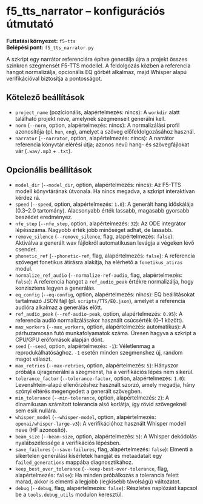 # f5_tts_narrator – konfigurációs útmutató

**Futtatási környezet:** `f5-tts`  
**Belépési pont:** `f5_tts_narrator.py`

A szkript egy narrátor referenciára építve generálja újra a projekt összes szinkron szegmensét F5-TTS modellel. A feldolgozás közben a referencia hangot normalizálja, opcionális EQ görbét alkalmaz, majd Whisper alapú verifikációval biztosítja a pontosságot.

## Kötelező beállítások
- `project_name` (pozícionális, alapértelmezés: nincs): A `workdir` alatt található projekt neve, amelynek szegmenseit generálni kell.
- `norm` (`--norm`, option, alapértelmezés: nincs): A normalizálási profil azonosítója (pl. `hun`, `eng`), amelyet a szöveg előfeldolgozásához használ.
- `narrator` (`--narrator`, option, alapértelmezés: nincs): A narrátor referencia könyvtár elérési útja; azonos nevű hang- és szövegfájlokat vár (`.wav/.mp3` + `.txt`).

## Opcionális beállítások
- `model_dir` (`--model_dir`, option, alapértelmezés: nincs): Az F5-TTS modell könyvtárának útvonala. Ha nincs megadva, a szkript interaktívan kérdez rá.
- `speed` (`--speed`, option, alapértelmezés: `1.0`): A generált hang időskálája (0.3–2.0 tartomány). Alacsonyabb érték lassabb, magasabb gyorsabb beszédet eredményez.
- `nfe_step` (`--nfe_step`, option, alapértelmezés: `32`): Az ODE integrátor lépésszáma. Nagyobb érték jobb minőséget adhat, de lassabb.
- `remove_silence` (`--remove_silence`, flag, alapértelmezés: `false`): Aktiválva a generált wav fájlokról automatikusan levágja a végeken lévő csendet.
- `phonetic_ref` (`--phonetic-ref`, flag, alapértelmezés: `false`): A referencia szöveget fonetikus átírásra alakítja, ha elérhető a `fonetikus_atiras` modul.
- `normalize_ref_audio` (`--normalize-ref-audio`, flag, alapértelmezés: `false`): A referencia hangot a `ref_audio_peak` értékre normalizálja, hogy konzisztens legyen a generálás.
- `eq_config` (`--eq-config`, option, alapértelmezés: nincs): EQ beállításokat tartalmazó JSON fájl (pl. `scripts/TTS/EQ.json`), amelyet a referencia audióra alkalmaz a generálás előtt.
- `ref_audio_peak` (`--ref-audio-peak`, option, alapértelmezés: `0.95`): A referencia audió normalizálásakor használt csúcsérték (0–1 között).
- `max_workers` (`--max_workers`, option, alapértelmezés: automatikus): A párhuzamosan futó munkafolyamatok száma. Üresen hagyva a szkript a CPU/GPU erőforrások alapján dönt.
- `seed` (`--seed`, option, alapértelmezés: `-1`): Véletlenmag a reprodukálhatósághoz. `-1` esetén minden szegmenshez új, random magot választ.
- `max_retries` (`--max-retries`, option, alapértelmezés: `5`): Hányszor próbálja újragenerálni a szegmenst, ha a verifikációs lépés nem sikerül.
- `tolerance_factor` (`--tolerance-factor`, option, alapértelmezés: `1.0`): Levenshtein-alapú ellenőrzéshez használt szorzó, amely megadja, hány szónyi eltérés megengedett a generált szövegben.
- `min_tolerance` (`--min-tolerance`, option, alapértelmezés: `2`): A dinamikusan számított tolerancia alsó korlátja, így rövid szövegeknél sem esik nullára.
- `whisper_model` (`--whisper-model`, option, alapértelmezés: `openai/whisper-large-v3`): A verifikációhoz használt Whisper modell neve (HF azonosító).
- `beam_size` (`--beam-size`, option, alapértelmezés: `5`): A Whisper dekódolás nyalábszélessége a verifikációs lépésben.
- `save_failures` (`--save-failures`, flag, alapértelmezés: `false`): Elmenti a sikertelen generálási kísérletek hangját és metaadatait egy `failed_generations` mappába diagnosztikához.
- `keep_best_over_tolerance` (`--keep-best-over-tolerance`, flag, alapértelmezés: `false`): Ha minden próbálkozás a tolerancia felett marad, akkor is elmenti a legjobb (legkisebb távolságú) változatot.
- `debug` (`--debug`, flag, alapértelmezés: `false`): Részletes naplózást kapcsol be a `tools.debug_utils` modulon keresztül.
